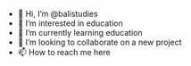 - 👋 Hi, I’m @balistudies
- 👀 I’m interested in education
- 🌱 I’m currently learning education
- 💞️ I’m looking to collaborate on a new project
- 📫 How to reach me here

<!---
balistudies/balistudies is a ✨ special ✨ repository because its `README.md` (this file) appears on your GitHub profile.
You can click the Preview link to take a look at your changes.
--->
